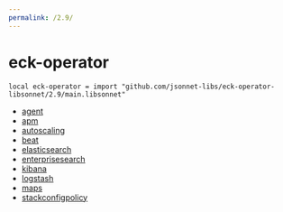 ```yaml
---
permalink: /2.9/
---
```


# eck-operator

```jsonnet
local eck-operator = import "github.com/jsonnet-libs/eck-operator-libsonnet/2.9/main.libsonnet"
```



* [agent](agent/index.md)
* [apm](apm/index.md)
* [autoscaling](autoscaling/index.md)
* [beat](beat/index.md)
* [elasticsearch](elasticsearch/index.md)
* [enterprisesearch](enterprisesearch/index.md)
* [kibana](kibana/index.md)
* [logstash](logstash/index.md)
* [maps](maps/index.md)
* [stackconfigpolicy](stackconfigpolicy/index.md)